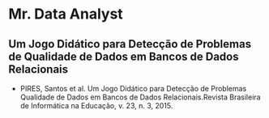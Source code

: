 # Mr. Data Analyst

## Um Jogo Didático para Detecção de Problemas de Qualidade de Dados em Bancos de Dados Relacionais

* PIRES, Santos et al. Um Jogo Didático para Detecção de Problemas Qualidade de Dados em Bancos de Dados Relacionais.Revista Brasileira de Informática na Educação, v. 23, n. 3, 2015.
